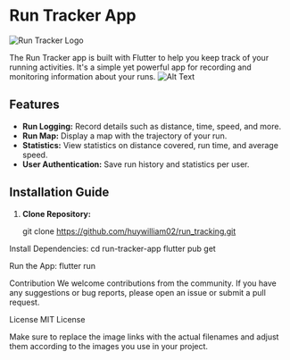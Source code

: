 # Run Tracker App

![Run Tracker Logo](images)

The Run Tracker app is built with Flutter to help you keep track of your running activities. It's a simple yet powerful app for recording and monitoring information about your runs.
![Alt Text](Screenshots)

## Features

- **Run Logging:** Record details such as distance, time, speed, and more.
- **Run Map:** Display a map with the trajectory of your run.
- **Statistics:** View statistics on distance covered, run time, and average speed.
- **User Authentication:** Save run history and statistics per user.

## Installation Guide

1. **Clone Repository:**
 
   git clone https://github.com/huywilliam02/run_tracking.git

Install Dependencies:
cd run-tracker-app
flutter pub get

Run the App:
flutter run


Contribution
We welcome contributions from the community. If you have any suggestions or bug reports, please open an issue or submit a pull request.

License
MIT License


Make sure to replace the image links with the actual filenames and adjust them according to the images you use in your project.





